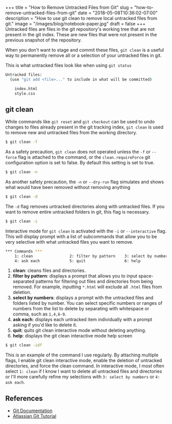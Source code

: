 +++
title = "How to Remove Untracked Files from Git"
slug = "how-to-remove-untracked-files-from-git"
date = "2018-05-08T10:36:02-07:00"
description = "How to use git clean to remove local untracked files from git."
image = "/images/blog/notebook-paper.jpg"
draft = false
+++
Untracked files are files in the git repository's working tree that are not present in the git index. These are new files that were not present in the previous snapshot of the repository.

When you don't want to stage and commit these files, `git clean` is a useful way to permanently remove all or a selection of your untracked files in git.

This is what untracked files look like when using `git status`

```bash
Untracked files:
  (use "git add <file>..." to include in what will be committed)

	index.html
	style.css
```

## git clean

While commands like `git reset` and `git checkout` can be used to undo changes to files already present in the git tracking index,  `git clean` is used to remove new and untracked files from the working directory.

```bash
$ git clean -f
```

As a safety precaution, `git clean` does not operated unless the `-f` or `--force` flag is attached to the command, or the `clean.requireForce` git configuration option is set to false. By default this setting is set to true.

```bash
$ git clean -n
```

As another safety precaution, the `-n` or `--dry-run` flag simulates and shows what would have been removed without removing anything

```bash
$ git clean -d
```

The `-d` flag removes untracked directories along with untracked files. If you want to remove entire untracked folders in git, this flag is necessary.

```bash
$ git clean -i
```

Interactive mode for `git clean` is activated with the `-i` or `--interactive` flag. This will display prompt with a list of subcommands that allow you to be very selective with what untracked files you want to remove.

```bash
*** Commands ***
    1: clean                2: filter by pattern    3: select by numbers
    4: ask each             5: quit                 6: help
```

1. **clean**: cleans files and directories.
2. **filter by pattern**: displays a prompt that allows you to input space-separated patterns for filtering out files and directories from being removed. For example, inputting `*.html` will exclude all `.html` files from deletion.
3. **select by numbers**: displays a prompt with the untracked files and folders listed by number. You can select specific numbers or ranges of numbers from the list to delete by separating with whitespace or comma, such as `1,4,6-9`.
4. **ask each**: displays each untracked item individually with a prompt asking if you'd like to delete it.
5. **quit**: quits git clean interactive mode without deleting anything.
6. **help**: displays the git clean interactive mode help screen

```bash
$ git clean -idf
```
This is an example of the command I use regularly. By attaching multiple flags, I enable git clean interactive mode, enable the deletion of untracked directories, and force the clean command. In interactive mode, I most often select `1: clean` if I know I want to delete all untracked files and directories or I'll more carefully refine my selections with `3: select by numbers` or `4: ask each`.

## References
* [Git Documentation](https://git-scm.com/docs/git-clean)
* [Atlassian Git Tutorial](https://www.atlassian.com/git/tutorials/undoing-changes/git-clean)
